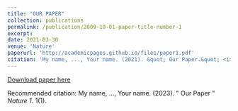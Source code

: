 ```yaml
---
title: "OUR PAPER"
collection: publications
permalink: /publication/2009-10-01-paper-title-number-1
excerpt:
date: 2021-03-30
venue: 'Nature'
paperurl: 'http://academicpages.github.io/files/paper1.pdf'
citation: 'My name, ..., Your name. (2021). &quot; Our Paper.&quot; <i> Nature 1</i>. 1(1).'
---
```


[Download paper here](http://academicpages.github.io/files/paper1.pdf)

Recommended citation: My name, ..., Your name. (2023). " Our Paper " <i>Nature 1</i>. 1(1).
